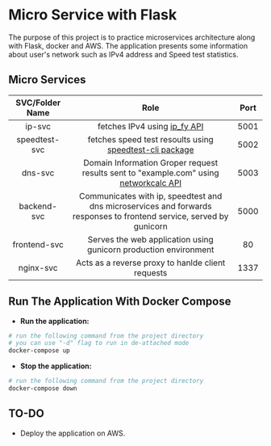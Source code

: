 # Micro Service with Flask

The purpose of this project is to practice microservices architecture along with Flask, docker and AWS.
The application presents some information about user's network such as IPv4 address and Speed test statistics.


## Micro Services 

| SVC/Folder Name | Role | Port   
| :---:   | :---:   | :---: 
| ip-svc | fetches IPv4 using [ip_fy API](https://api.ipify.org?format=json) | 5001
| speedtest-svc | fetches speed test resoults using [speedtest-cli package](https://pypi.org/project/speedtest-cli/) | 5002
| dns-svc | Domain Information Groper request results sent to "example.com" using [networkcalc API](https://networkcalc.com/api/dns/lookup/example.com) | 5003
| backend-svc | Communicates with ip, speedtest and dns microservices and forwards responses to frontend service, served by gunicorn | 5000
| frontend-svc | Serves the web application using gunicorn production environment | 80
| nginx-svc | Acts as a reverse proxy to hanlde client requests | 1337

## Run The Application With Docker Compose

- **Run the application:**
```sh
# run the following command from the project directory
# you can use "-d" flag to run in de-attached mode
docker-compose up
```
- **Stop the application:**
```sh
# run the following command from the project directory
docker-compose down
```

## TO-DO

- Deploy the application on AWS.

